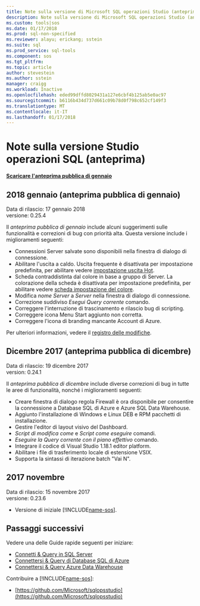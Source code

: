 ```yaml
---
title: Note sulla versione di Microsoft SQL operazioni Studio (anteprima) | Documenti Microsoft
description: Note sulla versione di Microsoft SQL operazioni Studio (anteprima)
ms.custom: tools|sos
ms.date: 01/17/2018
ms.prod: sql-non-specified
ms.reviewer: alayu; erickang; sstein
ms.suite: sql
ms.prod_service: sql-tools
ms.component: sos
ms.tgt_pltfrm: 
ms.topic: article
author: stevestein
ms.author: sstein
manager: craigg
ms.workload: Inactive
ms.openlocfilehash: eded99dffd8029431a127e6cbf4b125ab5e0ac97
ms.sourcegitcommit: b6116b434d737d661c09b78d0f798c652cf149f3
ms.translationtype: MT
ms.contentlocale: it-IT
ms.lasthandoff: 01/17/2018
---
```

# <a name="sql-operations-studio-preview-release-notes"></a>Note sulla versione Studio operazioni SQL (anteprima)

**[Scaricare l'anteprima pubblica di gennaio](download.md)**

## <a name="january-2018-january-public-preview"></a>2018 gennaio (anteprima pubblica di gennaio)

Data di rilascio: 17 gennaio 2018  
versione: 0.25.4

Il *anteprima pubblica di gennaio* include alcuni suggerimenti sulle funzionalità e correzioni di bug con priorità alta. Questa versione include i miglioramenti seguenti:

- Connessioni Server salvate sono disponibili nella finestra di dialogo di connessione.
- Abilitare l'uscita a caldo. Uscita frequente è disattivata per impostazione predefinita, per abilitare vedere [impostazione uscita Hot](settings.md#hot-exit).
- Scheda contraddistinta dal colore in base a gruppo di Server. La colorazione della scheda è disattivata per impostazione predefinita, per abilitare vedere [scheda impostazione del colore](settings.md#tab-color).
- Modifica *nome Server* a *Server* nella finestra di dialogo di connessione.
- Correzione suddiviso *Esegui Query corrente* comando.
- Correggere l'interruzione di trascinamento e rilascio bug di scripting.
- Correggere icona Menu Start aggiunto non corretta.
- Correggere l'icona di branding mancante Account di Azure.

Per ulteriori informazioni, vedere il [registro delle modifiche](https://github.com/Microsoft/sqlopsstudio/blob/master/CHANGELOG.md).


## <a name="december-2017-december-public-preview"></a>Dicembre 2017 (anteprima pubblica di dicembre)

Data di rilascio: 19 dicembre 2017  
version: 0.24.1

Il *anteprima pubblica di dicembre* include diverse correzioni di bug in tutte le aree di funzionalità, nonché i miglioramenti seguenti:

- Creare finestra di dialogo regola Firewall è ora disponibile per consentire la connessione a Database SQL di Azure e Azure SQL Data Warehouse.
- Aggiunto l'installazione di Windows e Linux DEB e RPM pacchetti di installazione.
- Gestire l'editor di layout visivo del Dashboard.
- *Script di modifica come* e *Script come eseguire* comandi.
- *Eseguire la Query corrente con il piano effettivo* comando.
- Integrare il codice di Visual Studio 1.18.1 editor platform.
- Abilitare i file di trasferimento locale di estensione VSIX.
- Supporta la sintassi di iterazione batch "Vai N".


## <a name="november-2017"></a>2017 novembre

Data di rilascio: 15 novembre 2017  
versione: 0.23.6

- Versione di iniziale [!INCLUDE[name-sos](../includes/name-sos-short.md)].


## <a name="next-steps"></a>Passaggi successivi

Vedere una delle Guide rapide seguenti per iniziare:
- [Connetti & Query in SQL Server](quickstart-sql-server.md)
- [Connettersi & Query di Database SQL di Azure](quickstart-sql-database.md)
- [Connettersi & Query Azure Data Warehouse](quickstart-sql-dw.md)

Contribuire a [!INCLUDE[name-sos](../includes/name-sos-short.md)]:
- [https://github.com/Microsoft/sqlopsstudio](https://github.com/Microsoft/sqlopsstudio)
